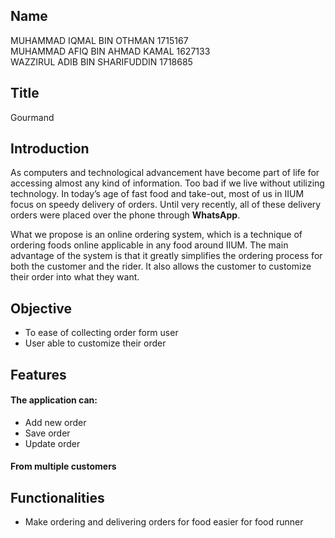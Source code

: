 ## Name
MUHAMMAD IQMAL BIN OTHMAN 1715167<br>
MUHAMMAD AFIQ BIN AHMAD KAMAL 1627133<br>
WAZZIRUL ADIB BIN SHARIFUDDIN 1718685<br>

## Title
Gourmand<br>

## Introduction
As computers and technological advancement have become part of life for accessing almost any kind of information. Too bad if we live without utilizing technology. In today’s age of fast food and take-out, most of us in IIUM focus on speedy delivery of orders. Until very recently, all of these delivery orders were placed over the phone through **WhatsApp**. <br>

What we propose is an online ordering system, which is a technique of ordering foods online applicable in any food around IIUM. The main advantage of the system is that it greatly simplifies the ordering process for both the customer and the rider. It also allows the customer to customize their order into what they want.


## Objective
+ To ease of collecting order form user
+ User able to customize their order


## Features
#### The application can:
+ Add new order
+ Save order
+ Update order
#### From multiple customers


## Functionalities
+ Make ordering and delivering orders for food easier for food runner

